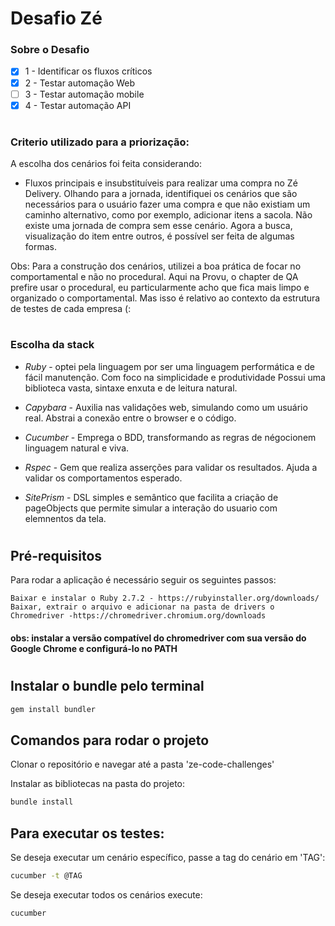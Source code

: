 # Desafio Zé 

### Sobre o Desafio

- [x] 1 - Identificar os fluxos críticos
- [x] 2 - Testar automação Web
- [ ] 3 - Testar automação mobile
- [x] 4 - Testar automação API

#
### Criterio utilizado para a priorização:
A escolha dos cenários foi feita considerando:
- Fluxos principais e insubstituíveis para realizar uma compra no Zé Delivery.
Olhando para a jornada, identifiquei os cenários que são necessários para o usuário fazer uma compra e que não existiam um caminho alternativo, como por exemplo, adicionar itens a sacola. Não existe uma jornada de compra sem esse cenário. 
Agora a busca, visualização do item entre outros, é possível ser feita de algumas formas. 

Obs: Para a construção dos cenários, utilizei a boa prática de focar no comportamental e não no procedural. Aqui na Provu, o chapter de QA prefire usar o procedural, eu particularmente acho que fica mais limpo e organizado o comportamental. Mas isso é relativo ao contexto da estrutura de testes de cada empresa (:

#
### Escolha da stack
- *Ruby*  - optei pela linguagem por ser uma linguagem performática e de fácil manutenção.
Com foco na simplicidade e produtividade 
Possui uma biblioteca vasta, sintaxe enxuta e de leitura natural.

- *Capybara*  -  Auxilia nas validações web, simulando como um usuário real.
Abstrai a conexão entre o browser e o código.

- *Cucumber*  - Emprega o BDD, transformando as regras de négocionem linguagem natural e viva.

- *Rspec* - Gem que realiza asserções para validar os resultados. Ajuda a validar os comportamentos esperado.

- *SitePrism* - DSL simples e semântico que facilita a criação de pageObjects que permite simular a interação do usuario com elemnentos da tela.

#

## Pré-requisitos

 Para rodar a aplicação é necessário seguir os seguintes passos:
  
```
Baixar e instalar o Ruby 2.7.2 - https://rubyinstaller.org/downloads/
Baixar, extrair o arquivo e adicionar na pasta de drivers o Chromedriver -https://chromedriver.chromium.org/downloads
```

#### obs: instalar a versão compatível do chromedriver com sua versão do Google Chrome e configurá-lo no PATH
#

## Instalar o bundle pelo terminal
```sh
gem install bundler
```

## Comandos para rodar o projeto 
Clonar o repositório e navegar até a pasta 'ze-code-challenges' 

Instalar as bibliotecas na pasta do projeto: 

```sh
bundle install
```

## Para executar os testes: 
Se deseja executar um cenário específico, passe a tag do cenário em 'TAG':
``` sh
cucumber -t @TAG
```
 Se deseja executar todos os cenários execute:
``` sh
cucumber
```
